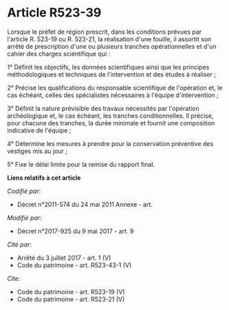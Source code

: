 # Article R523-39

Lorsque le préfet de région prescrit, dans les conditions prévues par l'article R. 523-19 ou R. 523-21, la réalisation d'une
fouille, il assortit son arrêté de prescription d'une ou plusieurs tranches opérationnelles et d'un cahier des charges
scientifique qui : 

1° Définit les objectifs, les données scientifiques ainsi que les principes méthodologiques et techniques de l'intervention
et des études à réaliser ; 

2° Précise les qualifications du responsable scientifique de l'opération et, le cas échéant, celles des spécialistes
nécessaires à l'équipe d'intervention ; 

3° Définit la nature prévisible des travaux nécessités par l'opération archéologique et, le cas échéant, les tranches
conditionnelles. Il précise, pour chacune des tranches, la durée minimale et fournit une composition indicative de
l'équipe ; 

4° Détermine les mesures à prendre pour la conservation préventive des vestiges mis au jour ; 

5° Fixe le délai limite pour la remise du rapport final.

**Liens relatifs à cet article**

_Codifié par_:

  - Décret n°2011-574 du 24 mai 2011 Annexe - art.

_Modifié par_:

  - Décret n°2017-925 du 9 mai 2017 - art. 9

_Cité par_:

  - Arrêté du 3 juillet 2017 - art. 1 (V)
  - Code du patrimoine - art. R523-43-1 (V)

_Cite_:

  - Code du patrimoine - art. R523-19 (V)
  - Code du patrimoine - art. R523-21 (V)
